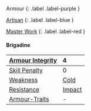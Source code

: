 Armour
{: .label .label-purple }

[Artisan](Game/Designing-Armour#Artisan)
{: .label .label-blue }

[Master Work](Game/Designing-Weapons#Master%20Work)
{: .label .label-red }

#### Brigadine

| [Armour Integrity](Game/Core/Armour#Armour%20Integrity)    | 4                                 |
| :--------------------------------------------------------- | :-------------------------------- |
| [Skill Penalty](Game/Core/Armour#Skill%20Penalty)          | 0                                 |
| [Weakness](Game/Core/Armour#Weakness%20and%20Resistance)   | [Cold](Game/Core/Injury#Cold)     |
| [Resistance](Game/Core/Armour#Weakness%20and%20Resistance) | [Impact](Game/Core/Injury#Impact) |
| [Armour-Traits](Game/Core/Armour-Traits)                   | -                                 |
